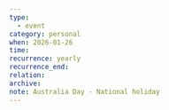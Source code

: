 ```yaml
---
type:
  - event
category: personal
when: 2026-01-26
time:
recurrence: yearly
recurrence_end:
relation:
archive:
note: Australia Day - National holiday
---
```

